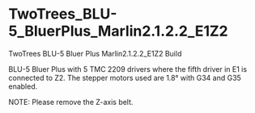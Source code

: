 # TwoTrees_BLU-5_BluerPlus_Marlin2.1.2.2_E1Z2
TwoTrees BLU-5 Bluer Plus Marlin2.1.2.2_E1Z2 Build

BLU-5 Bluer Plus with 5 TMC 2209 drivers where the fifth driver in E1 is connected to Z2. The stepper motors used are 1.8° with G34 and G35 enabled.

NOTE: Please remove the Z-axis belt.
